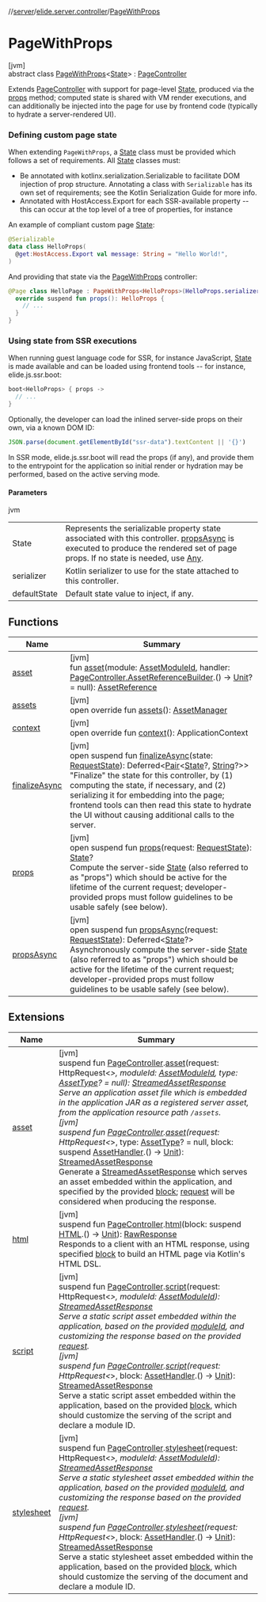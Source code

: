 //[server](../../../index.md)/[elide.server.controller](../index.md)/[PageWithProps](index.md)

# PageWithProps

[jvm]\
abstract class [PageWithProps](index.md)&lt;[State](index.md)&gt; : [PageController](../-page-controller/index.md)

Extends [PageController](../-page-controller/index.md) with support for page-level [State](index.md), produced via the [props](props.md) method; computed state is shared with VM render executions, and can additionally be injected into the page for use by frontend code (typically to hydrate a server-rendered UI).

###  Defining custom page state

When extending `PageWithProps`, a [State](index.md) class must be provided which follows a set of requirements. All [State](index.md) classes must:

- 
   Be annotated with kotlinx.serialization.Serializable to facilitate DOM injection of prop structure. Annotating a class with `Serializable` has its own set of requirements; see the Kotlin Serialization Guide for more info.
- 
   Annotated with HostAccess.Export for each SSR-available property -- this can occur at the top level of a tree of properties, for instance

An example of compliant custom page [State](index.md):

```kotlin
@Serializable
data class HelloProps(
  @get:HostAccess.Export val message: String = "Hello World!",
)
```

And providing that state via the [PageWithProps](index.md) controller:

```kotlin
@Page class HelloPage : PageWithProps<HelloProps>(HelloProps.serializer()) {
  override suspend fun props(): HelloProps {
    // ...
  }
}
```

###  Using state from SSR executions

When running guest language code for SSR, for instance JavaScript, [State](index.md) is made available and can be loaded using frontend tools -- for instance, elide.js.ssr.boot:

```kotlin
boot<HelloProps> { props ->
  // ...
}
```

Optionally, the developer can load the inlined server-side props on their own, via a known DOM ID:

```js
JSON.parse(document.getElementById("ssr-data").textContent || '{}')
```

In SSR mode, elide.js.ssr.boot will read the props (if any), and provide them to the entrypoint for the application so initial render or hydration may be performed, based on the active serving mode.

#### Parameters

jvm

| | |
|---|---|
| State | Represents the serializable property state associated with this controller. [propsAsync](props-async.md) is executed to produce the rendered set of page props. If no state is needed, use [Any](https://kotlinlang.org/api/latest/jvm/stdlib/kotlin/-any/index.html). |
| serializer | Kotlin serializer to use for the state attached to this controller. |
| defaultState | Default state value to inject, if any. |

## Functions

| Name | Summary |
|---|---|
| [asset](../-page-controller/asset.md) | [jvm]<br>fun [asset](../-page-controller/asset.md)(module: [AssetModuleId](../../elide.server/index.md#-803173189%2FClasslikes%2F-1343588467), handler: [PageController.AssetReferenceBuilder](../-page-controller/-asset-reference-builder/index.md).() -&gt; [Unit](https://kotlinlang.org/api/latest/jvm/stdlib/kotlin/-unit/index.html)? = null): [AssetReference](../../elide.server.assets/-asset-reference/index.md) |
| [assets](../-page-controller/assets.md) | [jvm]<br>open override fun [assets](../-page-controller/assets.md)(): [AssetManager](../../elide.server.assets/-asset-manager/index.md) |
| [context](../-page-controller/context.md) | [jvm]<br>open override fun [context](../-page-controller/context.md)(): ApplicationContext |
| [finalizeAsync](finalize-async.md) | [jvm]<br>open suspend fun [finalizeAsync](finalize-async.md)(state: [RequestState](../../elide.server.type/-request-state/index.md)): Deferred&lt;[Pair](https://kotlinlang.org/api/latest/jvm/stdlib/kotlin/-pair/index.html)&lt;[State](index.md)?, [String](https://kotlinlang.org/api/latest/jvm/stdlib/kotlin/-string/index.html)?&gt;&gt;<br>&quot;Finalize&quot; the state for this controller, by (1) computing the state, if necessary, and (2) serializing it for embedding into the page; frontend tools can then read this state to hydrate the UI without causing additional calls to the server. |
| [props](props.md) | [jvm]<br>open suspend fun [props](props.md)(request: [RequestState](../../elide.server.type/-request-state/index.md)): [State](index.md)?<br>Compute the server-side [State](index.md) (also referred to as &quot;props&quot;) which should be active for the lifetime of the current request; developer-provided props must follow guidelines to be usable safely (see below). |
| [propsAsync](props-async.md) | [jvm]<br>open suspend fun [propsAsync](props-async.md)(request: [RequestState](../../elide.server.type/-request-state/index.md)): Deferred&lt;[State](index.md)?&gt;<br>Asynchronously compute the server-side [State](index.md) (also referred to as &quot;props&quot;) which should be active for the lifetime of the current request; developer-provided props must follow guidelines to be usable safely (see below). |

## Extensions

| Name | Summary |
|---|---|
| [asset](../../elide.server/asset.md) | [jvm]<br>suspend fun [PageController](../-page-controller/index.md).[asset](../../elide.server/asset.md)(request: HttpRequest&lt;*&gt;, moduleId: [AssetModuleId](../../elide.server/index.md#-803173189%2FClasslikes%2F-1343588467), type: [AssetType](../../elide.server.assets/-asset-type/index.md)? = null): [StreamedAssetResponse](../../elide.server/index.md#-491452832%2FClasslikes%2F-1343588467)<br>Serve an application asset file which is embedded in the application JAR as a registered server asset, from the application resource path `/assets`.<br>[jvm]<br>suspend fun [PageController](../-page-controller/index.md).[asset](../../elide.server/asset.md)(request: HttpRequest&lt;*&gt;, type: [AssetType](../../elide.server.assets/-asset-type/index.md)? = null, block: suspend [AssetHandler](../../elide.server/-asset-handler/index.md).() -&gt; [Unit](https://kotlinlang.org/api/latest/jvm/stdlib/kotlin/-unit/index.html)): [StreamedAssetResponse](../../elide.server/index.md#-491452832%2FClasslikes%2F-1343588467)<br>Generate a [StreamedAssetResponse](../../elide.server/index.md#-491452832%2FClasslikes%2F-1343588467) which serves an asset embedded within the application, and specified by the provided [block](../../elide.server/asset.md); [request](../../elide.server/asset.md) will be considered when producing the response. |
| [html](../../elide.server/html.md) | [jvm]<br>suspend fun [PageController](../-page-controller/index.md).[html](../../elide.server/html.md)(block: suspend [HTML](../../../../../packages/server/kotlinx.html/-h-t-m-l/index.md).() -&gt; [Unit](https://kotlinlang.org/api/latest/jvm/stdlib/kotlin/-unit/index.html)): [RawResponse](../../elide.server/index.md#852884585%2FClasslikes%2F-1343588467)<br>Responds to a client with an HTML response, using specified [block](../../elide.server/html.md) to build an HTML page via Kotlin's HTML DSL. |
| [script](../../elide.server/script.md) | [jvm]<br>suspend fun [PageController](../-page-controller/index.md).[script](../../elide.server/script.md)(request: HttpRequest&lt;*&gt;, moduleId: [AssetModuleId](../../elide.server/index.md#-803173189%2FClasslikes%2F-1343588467)): [StreamedAssetResponse](../../elide.server/index.md#-491452832%2FClasslikes%2F-1343588467)<br>Serve a static script asset embedded within the application, based on the provided [moduleId](../../elide.server/script.md), and customizing the response based on the provided [request](../../elide.server/script.md).<br>[jvm]<br>suspend fun [PageController](../-page-controller/index.md).[script](../../elide.server/script.md)(request: HttpRequest&lt;*&gt;, block: [AssetHandler](../../elide.server/-asset-handler/index.md).() -&gt; [Unit](https://kotlinlang.org/api/latest/jvm/stdlib/kotlin/-unit/index.html)): [StreamedAssetResponse](../../elide.server/index.md#-491452832%2FClasslikes%2F-1343588467)<br>Serve a static script asset embedded within the application, based on the provided [block](../../elide.server/script.md), which should customize the serving of the script and declare a module ID. |
| [stylesheet](../../elide.server/stylesheet.md) | [jvm]<br>suspend fun [PageController](../-page-controller/index.md).[stylesheet](../../elide.server/stylesheet.md)(request: HttpRequest&lt;*&gt;, moduleId: [AssetModuleId](../../elide.server/index.md#-803173189%2FClasslikes%2F-1343588467)): [StreamedAssetResponse](../../elide.server/index.md#-491452832%2FClasslikes%2F-1343588467)<br>Serve a static stylesheet asset embedded within the application, based on the provided [moduleId](../../elide.server/stylesheet.md), and customizing the response based on the provided [request](../../elide.server/stylesheet.md).<br>[jvm]<br>suspend fun [PageController](../-page-controller/index.md).[stylesheet](../../elide.server/stylesheet.md)(request: HttpRequest&lt;*&gt;, block: [AssetHandler](../../elide.server/-asset-handler/index.md).() -&gt; [Unit](https://kotlinlang.org/api/latest/jvm/stdlib/kotlin/-unit/index.html)): [StreamedAssetResponse](../../elide.server/index.md#-491452832%2FClasslikes%2F-1343588467)<br>Serve a static stylesheet asset embedded within the application, based on the provided [block](../../elide.server/stylesheet.md), which should customize the serving of the document and declare a module ID. |
